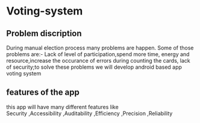 # Voting-system
## Problem discription
During manual election process many problems are happen. Some of those problems are:-
Lack of level of participation,spend more time, energy and resource,increase the occurance of errors during counting the cards, 
lack of security;to solve these problems we will develop android based app voting system
## features of the app
this app will have many different features like  
         Security 
        ,Accessibility
        ,Auditability
        ,Efficiency
        ,Precision
        ,Reliability
